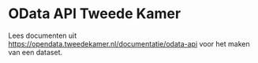 # OData API Tweede Kamer
Lees documenten uit https://opendata.tweedekamer.nl/documentatie/odata-api voor het maken van een dataset.
